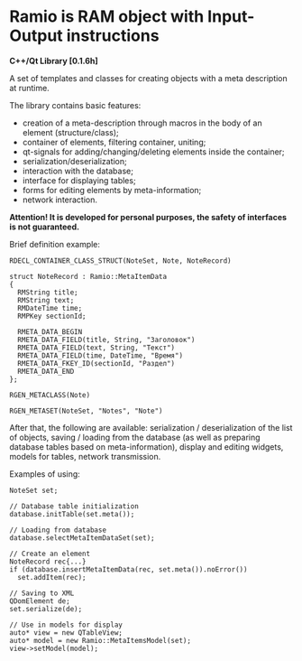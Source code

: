 # Ramio is RAM object with Input-Output instructions
**C++/Qt Library [0.1.6h]**

A set of templates and classes for creating objects with a meta description at runtime.

The library contains basic features:
+ creation of a meta-description through macros in the body of an element (structure/class);
+ container of elements, filtering container, uniting;
+ qt-signals for adding/changing/deleting elements inside the container;
+ serialization/deserialization;
+ interaction with the database;
+ interface for displaying tables;
+ forms for editing elements by meta-information;
+ network interaction.

**Attention! It is developed for personal purposes, the safety of interfaces is not guaranteed.**

Brief definition example:

	RDECL_CONTAINER_CLASS_STRUCT(NoteSet, Note, NoteRecord)

	struct NoteRecord : Ramio::MetaItemData
	{
	  RMString title;
	  RMString text;
	  RMDateTime time;
	  RMPKey sectionId;

	  RMETA_DATA_BEGIN
	  RMETA_DATA_FIELD(title, String, "Заголовок")
	  RMETA_DATA_FIELD(text, String, "Текст")
	  RMETA_DATA_FIELD(time, DateTime, "Время")
	  RMETA_DATA_FKEY_ID(sectionId, "Раздел")
	  RMETA_DATA_END
	};

	RGEN_METACLASS(Note)

	RGEN_METASET(NoteSet, "Notes", "Note")

After that, the following are available: serialization / deserialization of the list of objects, saving / loading from the database (as well as preparing database tables based on meta-information), display and editing widgets, models for tables, network transmission.

Examples of using:

	NoteSet set;

	// Database table initialization
	database.initTable(set.meta());

	// Loading from database
	database.selectMetaItemDataSet(set);

	// Create an element
	NoteRecord rec{...}
	if (database.insertMetaItemData(rec, set.meta()).noError())
	  set.addItem(rec);

	// Saving to XML
	QDomElement de;
	set.serialize(de);

	// Use in models for display
	auto* view = new QTableView;
	auto* model = new Ramio::MetaItemsModel(set);
	view->setModel(model);
